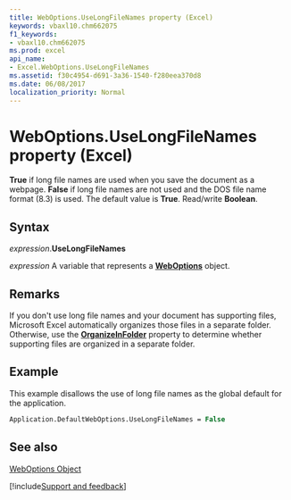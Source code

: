 ```yaml
---
title: WebOptions.UseLongFileNames property (Excel)
keywords: vbaxl10.chm662075
f1_keywords:
- vbaxl10.chm662075
ms.prod: excel
api_name:
- Excel.WebOptions.UseLongFileNames
ms.assetid: f30c4954-d691-3a36-1540-f280eea370d8
ms.date: 06/08/2017
localization_priority: Normal
---
```



# WebOptions.UseLongFileNames property (Excel)

 **True** if long file names are used when you save the document as a webpage. **False** if long file names are not used and the DOS file name format (8.3) is used. The default value is **True**. Read/write **Boolean**.


## Syntax

_expression_.**UseLongFileNames**

_expression_ A variable that represents a **[WebOptions](Excel.WebOptions.md)** object.


## Remarks

If you don't use long file names and your document has supporting files, Microsoft Excel automatically organizes those files in a separate folder. Otherwise, use the  **[OrganizeInFolder](Excel.WebOptions.OrganizeInFolder.md)** property to determine whether supporting files are organized in a separate folder.


## Example

This example disallows the use of long file names as the global default for the application.


```vb
Application.DefaultWebOptions.UseLongFileNames = False 

```


## See also


[WebOptions Object](Excel.WebOptions.md)

[!include[Support and feedback](~/includes/feedback-boilerplate.md)]